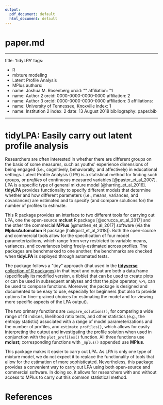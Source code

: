 ```yaml
---
output:
  pdf_document: default
  html_document: default
---
```

# paper.md

---
title: 'tidyLPA'
tags:
  - R
  - mixture modeling
  - Latent Profile Analysis
  - MPlus
authors:
  - name: Joshua M. Rosenberg
    orcid: ""
    affiliation: "1
  - name: Author 2
    orcid: 0000-0000-0000-0000
    affiliation: 2
  - name: Author 3
    orcid: 0000-0000-0000-0000
    affiliation: 3
affiliations:
 - name: University of Tennessee, Knoxville
   index: 1
 - name: Institution 2
   index: 2
date: 13 August 2018
bibliography: paper.bib
---

# tidyLPA: Easily carry out latent profile analysis

Researchers are often interested in whether there are different groups on the basis of some measures, such as youths' experience dimensions of being engaged (i.e., cognitively, behaviorally, and affectively) in educational settings. Latent Profile Analysis (LPA) is a statistical method for finding such groups, or *profiles* of continuous measured variables [@pastor_et_al_2007]. LPA is a specific type of general mixture model [@harring_et_al_2016]. **tidyLPA** provides functionality to specify different models that determine whether and how different parameters (i.e., means, variances, and covariances) are estimated and to specify (and compare solutions for) the number of profiles to estimate. 

This R package provides an interface to two different tools for carrying out LPA, one the open-source **mclust** R package [@scrucca_et_al_2017] and the other the commercial **MPlus** [@muthen_et_al_2017] software (via the **MplusAutomation** R package [hallquist_et_al_2018]). Both the open-source and commercial tools allow for the specification of four model parameterizations, which range from very restricted to variable means, variances, and covariances being freely-estimated across profiles. The packages are benchmarked to one another; the benchmarks are checked when **tidyLPA** is deployed through automated tests.

The package follows a "tidy" approach (that used in the [**tidyverse** collection of R packages](https://www.tidyverse.org/)) in that input and output are both a data.frame (specifically its modified version, a tibble) that can be used to create plots or can be used in subsequent analyses and that the *pipe* operator, `%>%`, can be used to compose functions. Moreover, the package is designed and documented to be easy to use, especially for beginners (but also to provide options for finer-grained choices for estimating the model and for viewing more specific aspects of the LPA output).

The two primary functions are `compare_solutions()`, for comparing a wide range of fit indices, likelihood ratio tests, and other statistics (e.g., the entropy statistic) associated with a range of model parameterizations and the number of profiles, and `estimate_profiles()`, which allows for easily interpreting the output and investigating the profile solution when used in conjunction with the `plot_profiles()` function. All three functions use **mclust**; corresponding functions with `_mplus()` appended use **MPlus**. 

This package makes it easier to carry out LPA. As LPA is only one type of mixture model, we do not expect it to replace the functionality of tools that allow for the estimation of more sophisticated. Nevertheless, this package provides a convenient way to carry out LPA using both open-source and commercial software. In doing so, it allows for researchers with and without access to MPlus to carry out this common statistical method. 

# References
